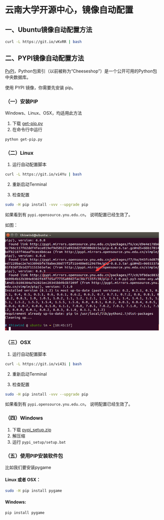 # 云南大学开源中心，镜像自动配置

## 一、Ubuntu镜像自动配置方法

```bash
curl -L https://git.io/vKvRR | bash
```

## 二、PYPI镜像自动配置方法

[PyPI](https://pypi.python.org/pypi)，Python包索引（以前被称为“Cheeseshop”）是一个公开可用的Python包中央数据库。

使用 PYPI 镜像，你需要先安装 pip。

### （一）安装PIP

Windows、Linux、OSX，均适用此方法

1. 下载 [get-pip.py](https://bootstrap.pypa.io/get-pip.py)
2. 在命令行中运行
```bash
python get-pip.py
```

### （二）Linux

1. 运行自动配置脚本

```bash
curl -L https://git.io/vi4Yu | bash
```

2. 重新启动Terminal

3. 检查配置

```bash
sudo -H pip install -vvv --upgrade pip
```

如果看到有 <code>pypi.opensource.ynu.edu.cn</code>， 说明配置已经生效了。

如图：

![检查配置](https://raw.githubusercontent.com/opensource-yunnan-university/source_automate/master/pypi/linux/pypi_linux_test_success.png)




### （三）OSX

1. 运行自动配置脚本

```bash
curl -L https://git.io/vi43i | bash
```

2. 重新启动Terminal

3. 检查配置

```bash
sudo -H pip install -vvv --upgrade pip
```

如果看到有 <code>pypi.opensource.ynu.edu.cn</code>， 说明配置已经生效了。

### （四）Windows
1. 下载 [pypi_setup.zip](https://git.io/vi4Y6)
2. 解压缩
3. 运行 <code>pypi_setup/setup.bat</code>

### （五）使用PIP安装软件包

比如我们要安装pygame

#### Linux 或者 OSX：

```bash
sudo -H pip install pygame
```

#### Windows:
```bash
pip install pygame
```
